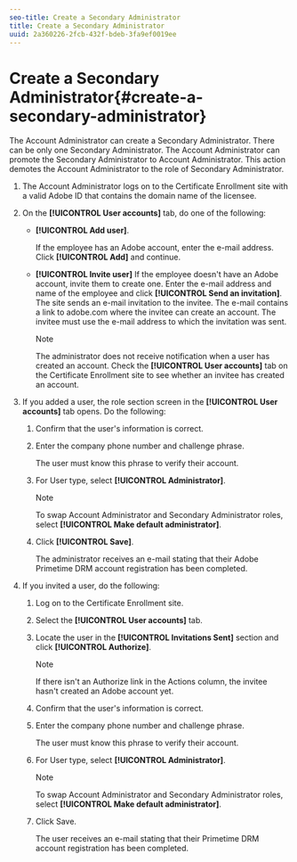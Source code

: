 ```yaml
---
seo-title: Create a Secondary Administrator
title: Create a Secondary Administrator
uuid: 2a360226-2fcb-432f-bdeb-3fa9ef0019ee
---
```


# Create a Secondary Administrator{#create-a-secondary-administrator}

The Account Administrator can create a Secondary Administrator. There can be only one Secondary Administrator. The Account Administrator can promote the Secondary Administrator to Account Administrator. This action demotes the Account Administrator to the role of Secondary Administrator. 

1. The Account Administrator logs on to the Certificate Enrollment site with a valid Adobe ID that contains the domain name of the licensee.
1. On the **[!UICONTROL User accounts]** tab, do one of the following:

    * **[!UICONTROL Add user]**.

      If the employee has an Adobe account, enter the e-mail address. Click **[!UICONTROL Add]** and continue. 
    
    * **[!UICONTROL Invite user]** If the employee doesn't have an Adobe account, invite them to create one. Enter the e-mail address and name of the employee and click **[!UICONTROL Send an invitation]**. The site sends an e-mail invitation to the invitee. The e-mail contains a link to adobe.com where the invitee can create an account. The invitee must use the e-mail address to which the invitation was sent.

       >[!NOTE]
       >
       >The administrator does not receive notification when a user has created an account. Check the **[!UICONTROL User accounts]** tab on the Certificate Enrollment site to see whether an invitee has created an account.

1. If you added a user, the role section screen in the **[!UICONTROL User accounts]** tab opens. Do the following:

    1. Confirm that the user's information is correct. 
    1. Enter the company phone number and challenge phrase.

       The user must know this phrase to verify their account. 
    1. For User type, select **[!UICONTROL Administrator]**.     
    
       >[!NOTE]
       >
       >To swap Account Administrator and Secondary Administrator roles, select **[!UICONTROL Make default administrator]**.

    1. Click **[!UICONTROL Save]**.

       The administrator receives an e-mail stating that their Adobe Primetime DRM account registration has been completed.

1. If you invited a user, do the following:

    1. Log on to the Certificate Enrollment site. 
    1. Select the **[!UICONTROL User accounts]** tab. 
    1. Locate the user in the **[!UICONTROL Invitations Sent]** section and click **[!UICONTROL Authorize]**.     
    
       >[!NOTE]
       >
       >If there isn't an Authorize link in the Actions column, the invitee hasn't created an Adobe account yet.

    1. Confirm that the user's information is correct. 
    1. Enter the company phone number and challenge phrase.

       The user must know this phrase to verify their account. 
    1. For User type, select **[!UICONTROL Administrator]**.     
    
       >[!NOTE]
       >
       >To swap Account Administrator and Secondary Administrator roles, select **[!UICONTROL Make default administrator]**.

    1. Click Save.

       The user receives an e-mail stating that their Primetime DRM account registration has been completed.

